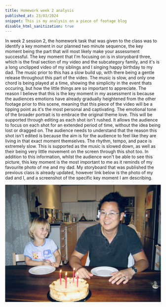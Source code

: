 ```yaml
---
title: Homework week 2 analysis  
published_at: 23/03/2024
snippet: This is my analysis on a piece of footage blog 
disable_html_sanitization: true 
---
```


In week 2 session 2, the homework task that was given to the class was to identify a key moment in our planned two minute sequence, the key moment being the part that will most likely make your assessment successful. The key moment that I'm focusing on is in storyobard three, which is the final section of my video and the subcategory family, and it's is a long unclipped video of my siblings and I singing happy birthday to my dad. The music prior to this has a slow build up, with there being a gentle release throughout this part of the video. The music is slow, and only one chord is being played at a time, showing the simplicity in the event thats occuring, but how the little things are so important to appreciate. The reason I believe that this is the key moment in my assessment is because the audiences emotions have already gradually heightened from the other footage prior to this scene, meaning that this piece of the video will be a tipping point as it's the most personal and captivating. The emotional tone of the broader portrait is to embrace the original theme love. This will be supported through editing as each shot isn't rushed. It allows the audience to focus on each shot for an extended period of time, without the idea being lost or dragged on. The audience needs to understand that the reason this shot isn't edited is because the aim is for the audience to feel like they are living in that exact moment themselves. The rhythm, tempo, and pace is extremely slow. This is supported as the music is slowed down, as well as their being very little movement on the screen through this shot too. In addition to this information, whilst the audience won't be able to see this picture, this key moment is the most important to me as it reminds of my favourite photo of me and my dad. My storyboard that was published the previous class is already updated, however link below is the photo of my dad and I, and a screenshot of the specific key moment I am describing.  

![photo of me and my dad when I was little](/static/w02s2/IMG_1124.jpg)


